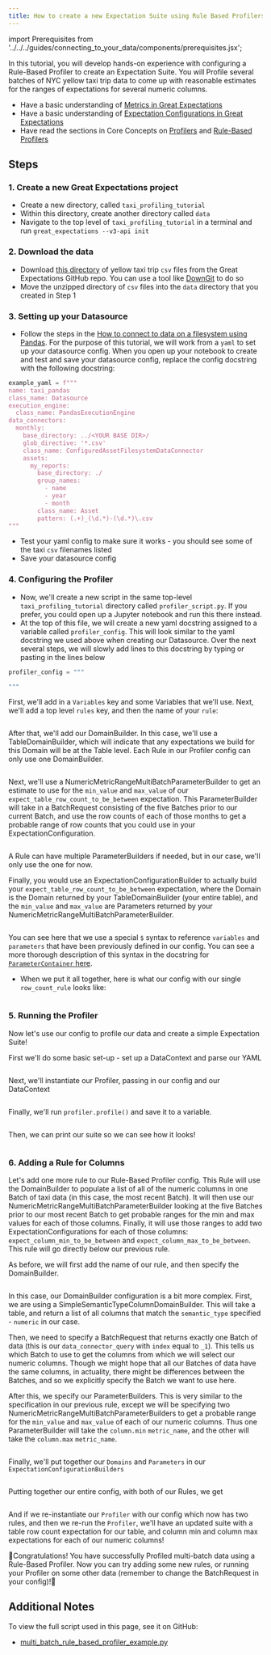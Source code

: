 ```yaml
---
title: How to create a new Expectation Suite using Rule Based Profilers
---
```

import Prerequisites from '../../../guides/connecting_to_your_data/components/prerequisites.jsx';

In this tutorial, you will develop hands-on experience with configuring a Rule-Based Profiler to create an Expectation Suite. You will Profile several batches of NYC yellow taxi trip data to come up with reasonable estimates for the ranges of expectations for several numeric columns.

<Prerequisites>

- Have a basic understanding of [Metrics in Great Expectations](https://docs.greatexpectations.io/en/latest/reference/core_concepts/metrics.html)
- Have a basic understanding of [Expectation Configurations in Great Expectations](https://docs.greatexpectations.io/en/latest/reference/core_concepts/expectations/expectations.html#expectation_concepts_domain_and_success_keys)
- Have read the sections in Core Concepts on [Profilers](../../../reference/profilers) and [Rule-Based Profilers](../../../reference/profilers#rule-based-profilers)

</Prerequisites>


## Steps
### 1. Create a new Great Expectations project
- Create a new directory, called `taxi_profiling_tutorial`
- Within this directory, create another directory called `data`
- Navigate to the top level of `taxi_profiling_tutorial` in a terminal and run `great_expectations --v3-api init`

### 2. Download the data
- Download [this directory](https://github.com/gre`at_expectations/great_expectations/tree/develop/tests/test_sets/taxi_yellow_trip_data_samples) of yellow taxi trip `csv` files from the Great Expectations GitHub repo. You can use a tool like [DownGit](https://downgit.github.io/) to do so
- Move the unzipped directory of `csv` files into the `data` directory that you created in Step 1

### 3. Setting up your Datasource
- Follow the steps in the [How to connect to data on a filesystem using Pandas](../../../guides/connecting_to_your_data/filesystem/pandas). For the purpose of this tutorial, we will work from a `yaml` to set up your datasource config. When you open up your notebook to create and test and save your datasource config, replace the config docstring with the following docstring:
```python
example_yaml = f"""
name: taxi_pandas
class_name: Datasource
execution_engine:
  class_name: PandasExecutionEngine
data_connectors:
  monthly:
    base_directory: ../<YOUR BASE DIR>/
    glob_directive: '*.csv'
    class_name: ConfiguredAssetFilesystemDataConnector
    assets:
      my_reports:
        base_directory: ./
        group_names:
          - name
          - year
          - month
        class_name: Asset
        pattern: (.+)_(\d.*)-(\d.*)\.csv
"""
```
- Test your yaml config to make sure it works - you should see some of the taxi `csv` filenames listed
- Save your datasource config

### 4. Configuring the Profiler
- Now, we'll create a new script in the same top-level `taxi_profiling_tutorial` directory called `profiler_script.py`. If you prefer, you could open up a Jupyter notebook and run this there instead.
- At the top of this file, we will create a new yaml docstring assigned to a variable called `profiler_config`. This will look similar to the yaml docstring we used above when creating our Datasource. Over the next several steps, we will slowly add lines to this docstring by typing or pasting in the lines below
```python 
profiler_config = """

"""
```

First, we'll add in a `Variables` key and some Variables that we'll use. Next, we'll add a top level `rules` key, and then the name of your `rule`:
```yaml file=../../../../tests/integration/docusaurus/expectations/advanced/multi_batch_rule_based_profiler_example.py#L10-L15
```

After that, we'll add our DomainBuilder. In this case, we'll use a TableDomainBuilder, which will indicate that any expectations we build for this Domain will be at the Table level. Each Rule in our Profiler config can only use one DomainBuilder.
```yaml file=../../../../tests/integration/docusaurus/expectations/advanced/multi_batch_rule_based_profiler_example.py#L16-L17
```

Next, we'll use a NumericMetricRangeMultiBatchParameterBuilder to get an estimate to use for the `min_value` and `max_value` of our `expect_table_row_count_to_be_between` expectation. This ParameterBuilder will take in a BatchRequest consisting of the five Batches prior to our current Batch, and use the row counts of each of those months to get a probable range of row counts that you could use in your ExpectationConfiguration.
```yaml file=../../../../tests/integration/docusaurus/expectations/advanced/multi_batch_rule_based_profiler_example.py#L18-L32
```

A Rule can have multiple ParameterBuilders if needed, but in our case, we'll only use the one for now.

Finally, you would use an ExpectationConfigurationBuilder to actually build your `expect_table_row_count_to_be_between` expectation, where the Domain is the Domain returned by your TableDomainBuilder (your entire table), and the `min_value` and `max_value` are Parameters returned by your NumericMetricRangeMultiBatchParameterBuilder.
```yaml file=../../../../tests/integration/docusaurus/expectations/advanced/multi_batch_rule_based_profiler_example.py#L33-L41
```
You can see here that we use a special `$` syntax to reference `variables` and `parameters` that have been previously defined in our config. You can see a more thorough description of this syntax in the  docstring for [`ParameterContainer` here](https://github.com/great-expectations/great_expectations/blob/develop/great_expectations/rule_based_profiler/parameter_builder/parameter_container.py).

- When we put it all together, here is what our config with our single `row_count_rule` looks like:
```yaml file=../../../../tests/integration/docusaurus/expectations/advanced/multi_batch_rule_based_profiler_example.py#L10-L41
```

### 5. Running the Profiler
Now let's use our config to profile our data and create a simple Expectation Suite!

First we'll do some basic set-up - set up a DataContext and parse our YAML
```yaml file=../../../../tests/integration/docusaurus/expectations/advanced/multi_batch_rule_based_profiler_example.py#L100-L104
```

Next, we'll instantiate our Profiler, passing in our config and our DataContext
```yaml file=../../../../tests/integration/docusaurus/expectations/advanced/multi_batch_rule_based_profiler_example.py#L106-L109
```

Finally, we'll run `profiler.profile()` and save it to a variable. 
```yaml file=../../../../tests/integration/docusaurus/expectations/advanced/multi_batch_rule_based_profiler_example.py#L111
```
Then, we can print our suite so we can see how it looks!
```yaml file=../../../../tests/integration/docusaurus/expectations/advanced/multi_batch_rule_based_profiler_example.py#L116-L140
```

### 6. Adding a Rule for Columns
Let's add one more rule to our Rule-Based Profiler config. This Rule will use the DomainBuilder to populate a list of all of the numeric columns in one Batch of taxi data (in this case, the most recent Batch). It will then use our NumericMetricRangeMultiBatchParameterBuilder looking at the five Batches prior to our most recent Batch to get probable ranges for the min and max values for each of those columns. Finally, it will use those ranges to add two ExpectationConfigurations for each of those columns: `expect_column_min_to_be_between` and `expect_column_max_to_be_between`. This rule will go directly below our previous rule.

As before, we will first add the name of our rule, and then specify the DomainBuilder.
```yaml file=../../../../tests/integration/docusaurus/expectations/advanced/multi_batch_rule_based_profiler_example.py#L43-L53
```
In this case, our DomainBuilder configuration is a bit more complex. First, we are using a SimpleSemanticTypeColumnDomainBuilder. This will take a table, and return a list of all columns that match the `semantic_type` specified - `numeric` in our case.

Then, we need to specify a BatchRequest that returns exactly one Batch of data (this is our `data_connector_query` with `index` equal to `_1`). This tells us which Batch to use to get the columns from which we will select our numeric columns. Though we might hope that all our Batches of data have the same columns, in actuality, there might be differences between the Batches, and so we explicitly specify the Batch we want to use here.

After this, we specify our ParameterBuilders. This is very similar to the specification in our previous rule, except we will be specifying two NumericMetricRangeMultiBatchParameterBuilders to get a probable range for the `min_value` and `max_value` of each of our numeric columns. Thus one ParameterBuilder will take the `column.min` `metric_name`, and the other will take the `column.max` `metric_name`.
```yaml file=../../../../tests/integration/docusaurus/expectations/advanced/multi_batch_rule_based_profiler_example.py#L54-L78
```

Finally, we'll put together our `Domains` and `Parameters` in our `ExpectationConfigurationBuilders`
```yaml file=../../../../tests/integration/docusaurus/expectations/advanced/multi_batch_rule_based_profiler_example.py#L79-L97
```

Putting together our entire config, with both of our Rules, we get 
```yaml file=../../../../tests/integration/docusaurus/expectations/advanced/multi_batch_rule_based_profiler_example.py#L9-L97
```

And if we re-instantiate our `Profiler` with our config which now has two rules, and then we re-run the `Profiler`, we'll have an updated suite with a table row count expectation for our table, and column min and column max expectations for each of our numeric columns!

🚀Congratulations! You have successfully Profiled multi-batch data using a Rule-Based Profiler. Now you can try adding some new rules, or running your Profiler on some other data (remember to change the BatchRequest in your config)!🚀

## Additional Notes

To view the full script used in this page, see it on GitHub:

- [multi_batch_rule_based_profiler_example.py](https://github.com/great-expectations/great_expectations/blob/develop/tests/integration/docusaurus/expectations/advanced/multi_batch_rule_based_profiler_example.py)
